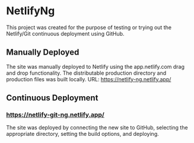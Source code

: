 # NetlifyNg

This project was created for the purpose of testing or trying out the Netlify/Git continuous deployment using GitHub.

## Manually Deployed

The site was manually deployed to Netlify using the app.netlify.com drag and drop functionality. The distributable production directory and production files was built locally.
URL: https://netlify-ng.netlify.app/

## Continuous Deployment

### https://netlify-git-ng.netlify.app/

The site was deployed by connecting the new site to GitHub, selecting the appropriate directory, setting the build options, and deploying.

